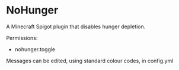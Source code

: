 # NoHunger
A Minecraft Spigot plugin that disables hunger depletion.

Permissions:
- nohunger.toggle

Messages can be edited, using standard colour codes, in config.yml
